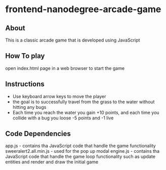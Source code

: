 frontend-nanodegree-arcade-game
===============================

## About 
This is a classic arcade game that is developed using JavaScript


## How To play
open index.html page in a web browser to start the game

## Instructions
* Use keyboard arrow keys to move the player
* the goal is to successfully travel from the grass to the water without hitting any bugs
* Each time you reach the water you gain +10 points, and each time you collide with a bug you loose -5 points and -1 live

## Code Dependencies

app.js - contains tha JavaScript code that handle the game functionality
sweeralert2.all.min.js - used for the pop up modal 
engine.js - contains tha JavaScript code that handle the game loop functionality such as update entities and render and draw the initial game
 